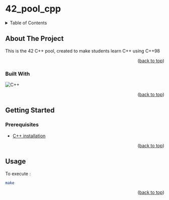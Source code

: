 # 42_pool_cpp
<a name="readme-top"></a>

<!-- TABLE OF CONTENTS -->
<details>
  <summary>Table of Contents</summary>
  <ol>
    <li>
      <a href="#about-the-project">About The Project</a>
      <ul>
        <li><a href="#built-with">Built With</a></li>
      </ul>
    </li>
    <li>
      <a href="#getting-started">Getting Started</a>
      <ul>
        <li><a href="#prerequisites">Prerequisites</a></li>
      </ul>
    </li>
    <li><a href="#usage">Usage</a></li>
  </ol>
</details>



<!-- ABOUT THE PROJECT -->
## About The Project

This is the 42 C++ pool, created to make students learn C++ using C++98

<p align="right">(<a href="#readme-top">back to top</a>)</p>



### Built With

![C++](https://upload.wikimedia.org/wikipedia/commons/1/18/ISO_C%2B%2B_Logo.svg)

<p align="right">(<a href="#readme-top">back to top</a>)</p>



<!-- GETTING STARTED -->
## Getting Started
### Prerequisites

* [C++ installation](https://linuxconfig.org/how-to-install-g-the-c-compiler-on-ubuntu-18-04-bionic-beaver-linux)

<p align="right">(<a href="#readme-top">back to top</a>)</p>
<!-- USAGE EXAMPLES -->

## Usage
To execute : 
```sh
make
``` 

<p align="right">(<a href="#readme-top">back to top</a>)</p>

